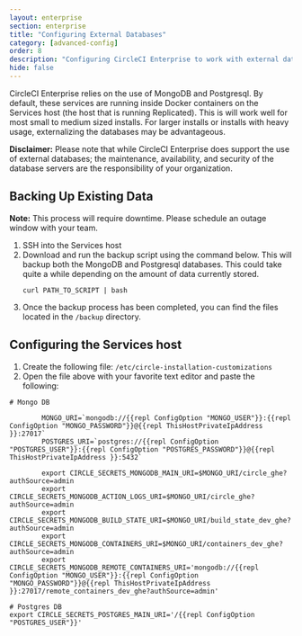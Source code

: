 ```yaml
---
layout: enterprise
section: enterprise
title: "Configuring External Databases"
category: [advanced-config]
order: 8
description: "Configuring CircleCI Enterprise to work with external databases."
hide: false
---
```


CircleCI Enterprise relies on the use of MongoDB and Postgresql. By default, these services are running inside Docker containers on the Services host (the host that is running Replicated). This is will work well for most small to medium sized installs. For larger installs or installs with heavy usage, externalizing the databases may be advantageous.

**Disclaimer:**  Please note that while CircleCI Enterprise does support the use of external databases; the maintenance, availability, and security of the database servers are the responsibility of your organization.

## Backing Up Existing Data
**Note:** This process will require downtime.  Please schedule an outage window with your team.    

1. SSH into the Services host  
1. Download and run the backup script using the command below.  This will backup both the MongoDB and Postgresql databases.  This could take quite a while depending on the amount of data currently stored.
   ```shell
   curl PATH_TO_SCRIPT | bash
   ```
1. Once the backup process has been completed, you can find the files located in the `/backup` directory.

## Configuring the Services host
1. Create the following file: `/etc/circle-installation-customizations`
1. Open the file above with your favorite text editor and paste the following:
```
# Mongo DB

        MONGO_URI=`mongodb://{{repl ConfigOption "MONGO_USER"}}:{{repl ConfigOption "MONGO_PASSWORD"}}@{{repl ThisHostPrivateIpAddress }}:27017`
        POSTGRES_URI=`postgres://{{repl ConfigOption "POSTGRES_USER"}}:{{repl ConfigOption "POSTGRES_PASSWORD"}}@{{repl ThisHostPrivateIpAddress }}:5432`

        export CIRCLE_SECRETS_MONGODB_MAIN_URI=$MONGO_URI/circle_ghe?authSource=admin
        export CIRCLE_SECRETS_MONGODB_ACTION_LOGS_URI=$MONGO_URI/circle_ghe?authSource=admin
        export CIRCLE_SECRETS_MONGODB_BUILD_STATE_URI=$MONGO_URI/build_state_dev_ghe?authSource=admin
        export CIRCLE_SECRETS_MONGODB_CONTAINERS_URI=$MONGO_URI/containers_dev_ghe?authSource=admin
        export CIRCLE_SECRETS_MONGODB_REMOTE_CONTAINERS_URI='mongodb://{{repl ConfigOption "MONGO_USER"}}:{{repl ConfigOption "MONGO_PASSWORD"}}@{{repl ThisHostPrivateIpAddress }}:27017/remote_containers_dev_ghe?authSource=admin'

# Postgres DB
export CIRCLE_SECRETS_POSTGRES_MAIN_URI='/{{repl ConfigOption "POSTGRES_USER"}}'
``` 